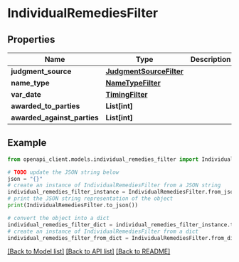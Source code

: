 # IndividualRemediesFilter


## Properties

Name | Type | Description | Notes
------------ | ------------- | ------------- | -------------
**judgment_source** | [**JudgmentSourceFilter**](JudgmentSourceFilter.md) |  | [optional] 
**name_type** | [**NameTypeFilter**](NameTypeFilter.md) |  | [optional] 
**var_date** | [**TimingFilter**](TimingFilter.md) |  | [optional] 
**awarded_to_parties** | **List[int]** |  | [optional] 
**awarded_against_parties** | **List[int]** |  | [optional] 

## Example

```python
from openapi_client.models.individual_remedies_filter import IndividualRemediesFilter

# TODO update the JSON string below
json = "{}"
# create an instance of IndividualRemediesFilter from a JSON string
individual_remedies_filter_instance = IndividualRemediesFilter.from_json(json)
# print the JSON string representation of the object
print(IndividualRemediesFilter.to_json())

# convert the object into a dict
individual_remedies_filter_dict = individual_remedies_filter_instance.to_dict()
# create an instance of IndividualRemediesFilter from a dict
individual_remedies_filter_from_dict = IndividualRemediesFilter.from_dict(individual_remedies_filter_dict)
```
[[Back to Model list]](../README.md#documentation-for-models) [[Back to API list]](../README.md#documentation-for-api-endpoints) [[Back to README]](../README.md)


